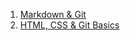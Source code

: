 
1. [Markdown & Git](https://Mikkumo.github.io/rsschool-cv/cv)
2. [HTML, CSS & Git Basics](https://Mikkumo.github.io/rsschool-cv/)